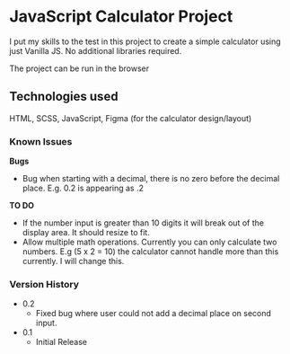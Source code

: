 # JavaScript Calculator Project

I put my skills to the test in this project to create a simple calculator using just Vanilla JS. No additional libraries required. 

The project can be run in the browser

## Technologies used

HTML, SCSS, JavaScript, Figma (for the calculator design/layout)

### Known Issues

**Bugs**
- Bug when starting with a decimal, there is no zero before the decimal place. E.g. 0.2 is appearing as .2

**TO DO**
- If the number input is greater than 10 digits it will break out of the display area. It should resize to fit.
- Allow multiple math operations. Currently you can only calculate two numbers. E.g (5 x 2 = 10) the calculator cannot handle more than this currently. I will change this.

### Version History

* 0.2
    * Fixed bug where user could not add a decimal place on second input.
* 0.1 
    * Initial Release
